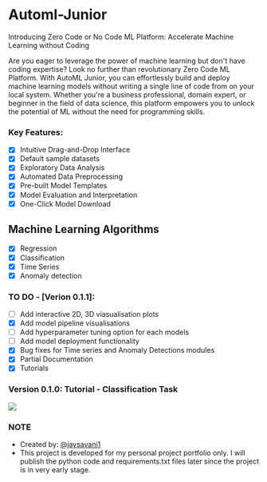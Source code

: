 # Automl-Junior
Introducing Zero Code or No Code ML Platform: Accelerate Machine Learning without Coding

Are you eager to leverage the power of machine learning but don't have coding expertise? Look no further than revolutionary Zero Code ML Platform. With AutoML Junior, you can effortlessly build and deploy machine learning models without writing a single line of code from on your local system. Whether you're a business professional, domain expert, or beginner in the field of data science, this platform empowers you to unlock the potential of ML without the need for programming skills.

### Key Features:
- [x] Intuitive Drag-and-Drop Interface
- [x] Default sample datasets
- [x] Exploratory Data Analysis
- [x] Automated Data Preprocessing
- [x] Pre-built Model Templates
- [x] Model Evaluation and Interpretation
- [x] One-Click Model Download

## Machine Learning Algorithms
- [x] Regression
- [x] Classification
- [x] Time Series
- [x] Anomaly detection

### TO DO - [Verion 0.1.1]:
- [ ] Add interactive 2D, 3D viasualisation plots
- [x] Add model pipeline visualisations
- [ ] Add hyperparameter tuning option for each models
- [ ] Add model deployment functionality
- [x] Bug fixes for Time series and Anomaly Detections modules
- [x] Partial Documentation
- [x] Tutorials 

### Version 0.1.0: Tutorial - Classification Task
![](https://github.com/jaysavani1/Automl-Junior/blob/main/assets/Automl%20Junior%20Platform.gif)

### NOTE
- Created by: [@jaysavani1](https://www.github.com/jaysavani1)
- This project is developed for my personal project portfolio only. I will publish the python code and requirements.txt files later since the project is in very early stage.
